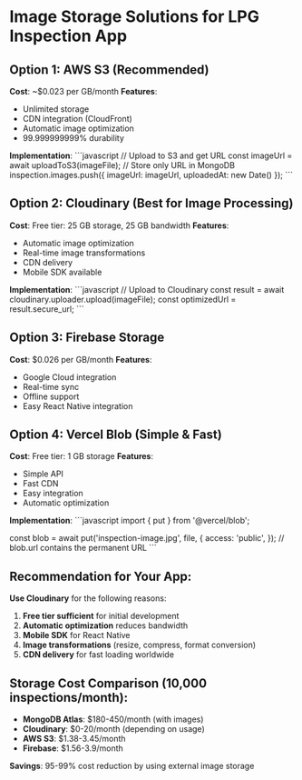 # Image Storage Solutions for LPG Inspection App

## Option 1: AWS S3 (Recommended)
**Cost**: ~$0.023 per GB/month
**Features**:
- Unlimited storage
- CDN integration (CloudFront)
- Automatic image optimization
- 99.999999999% durability

**Implementation**:
\`\`\`javascript
// Upload to S3 and get URL
const imageUrl = await uploadToS3(imageFile);
// Store only URL in MongoDB
inspection.images.push({
  imageUrl: imageUrl,
  uploadedAt: new Date()
});
\`\`\`

## Option 2: Cloudinary (Best for Image Processing)
**Cost**: Free tier: 25 GB storage, 25 GB bandwidth
**Features**:
- Automatic image optimization
- Real-time image transformations
- CDN delivery
- Mobile SDK available

**Implementation**:
\`\`\`javascript
// Upload to Cloudinary
const result = await cloudinary.uploader.upload(imageFile);
const optimizedUrl = result.secure_url;
\`\`\`

## Option 3: Firebase Storage
**Cost**: $0.026 per GB/month
**Features**:
- Google Cloud integration
- Real-time sync
- Offline support
- Easy React Native integration

## Option 4: Vercel Blob (Simple & Fast)
**Cost**: Free tier: 1 GB storage
**Features**:
- Simple API
- Fast CDN
- Easy integration
- Automatic optimization

**Implementation**:
\`\`\`javascript
import { put } from '@vercel/blob';

const blob = await put('inspection-image.jpg', file, {
  access: 'public',
});
// blob.url contains the permanent URL
\`\`\`

## Recommendation for Your App:
**Use Cloudinary** for the following reasons:
1. **Free tier sufficient** for initial development
2. **Automatic optimization** reduces bandwidth
3. **Mobile SDK** for React Native
4. **Image transformations** (resize, compress, format conversion)
5. **CDN delivery** for fast loading worldwide

## Storage Cost Comparison (10,000 inspections/month):
- **MongoDB Atlas**: $180-450/month (with images)
- **Cloudinary**: $0-20/month (depending on usage)
- **AWS S3**: $1.38-3.45/month
- **Firebase**: $1.56-3.9/month

**Savings**: 95-99% cost reduction by using external image storage
